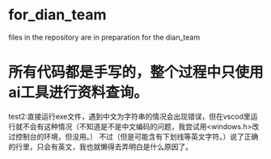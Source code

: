 # for_dian_team

files in the repository are in preparation for the dian_team 

# 所有代码都是手写的，整个过程中只使用ai工具进行资料查询。

test2:直接运行exe文件，遇到中文为字符串的情况会出现错误，但在vscod里运行就不会有这种情况（不知道是不是中文编码的问题，我尝试用<windows.h>改过控制台的环境，但没用。）
不过（但是可能含有下划线等英文字符。）说了正确的行里，只会有英文，我也就懒得去弄明白是什么原因了。
